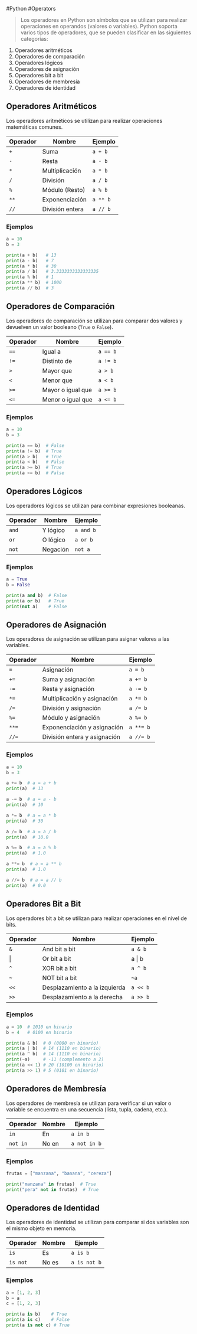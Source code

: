 #Python #Operators

>Los operadores en Python son símbolos que se utilizan para realizar operaciones en operandos (valores o variables). Python soporta varios tipos de operadores, que se pueden clasificar en las siguientes categorías:

1. Operadores aritméticos
2. Operadores de comparación
3. Operadores lógicos
4. Operadores de asignación
5. Operadores bit a bit
6. Operadores de membresía
7. Operadores de identidad

## Operadores Aritméticos

Los operadores aritméticos se utilizan para realizar operaciones matemáticas comunes.

| Operador | Nombre             | Ejemplo      |
|----------|--------------------|--------------|
| `+`      | Suma               | `a + b`      |
| `-`      | Resta              | `a - b`      |
| `*`      | Multiplicación     | `a * b`      |
| `/`      | División           | `a / b`      |
| `%`      | Módulo (Resto)     | `a % b`      |
| `**`     | Exponenciación     | `a ** b`     |
| `//`     | División entera    | `a // b`     |

### Ejemplos

```python
a = 10
b = 3

print(a + b)   # 13
print(a - b)   # 7
print(a * b)   # 30
print(a / b)   # 3.3333333333333335
print(a % b)   # 1
print(a ** b)  # 1000
print(a // b)  # 3
```
## Operadores de Comparación

Los operadores de comparación se utilizan para comparar dos valores y devuelven un valor booleano (`True` o `False`).

|Operador|Nombre|Ejemplo|
|---|---|---|
|`==`|Igual a|`a == b`|
|`!=`|Distinto de|`a != b`|
|`>`|Mayor que|`a > b`|
|`<`|Menor que|`a < b`|
|`>=`|Mayor o igual que|`a >= b`|
|`<=`|Menor o igual que|`a <= b`|
### Ejemplos
```python
a = 10
b = 3

print(a == b)  # False
print(a != b)  # True
print(a > b)   # True
print(a < b)   # False
print(a >= b)  # True
print(a <= b)  # False
```

## Operadores Lógicos

Los operadores lógicos se utilizan para combinar expresiones booleanas.

|Operador|Nombre|Ejemplo|
|---|---|---|
|`and`|Y lógico|`a and b`|
|`or`|O lógico|`a or b`|
|`not`|Negación|`not a`|
### Ejemplos
```python
a = True
b = False

print(a and b)  # False
print(a or b)   # True
print(not a)    # False
```

## Operadores de Asignación

Los operadores de asignación se utilizan para asignar valores a las variables.

|Operador|Nombre|Ejemplo|
|---|---|---|
|`=`|Asignación|`a = b`|
|`+=`|Suma y asignación|`a += b`|
|`-=`|Resta y asignación|`a -= b`|
|`*=`|Multiplicación y asignación|`a *= b`|
|`/=`|División y asignación|`a /= b`|
|`%=`|Módulo y asignación|`a %= b`|
|`**=`|Exponenciación y asignación|`a **= b`|
|`//=`|División entera y asignación|`a //= b`|
### Ejemplos
```python
a = 10
b = 3

a += b  # a = a + b
print(a)  # 13

a -= b  # a = a - b
print(a)  # 10

a *= b  # a = a * b
print(a)  # 30

a /= b  # a = a / b
print(a)  # 10.0

a %= b  # a = a % b
print(a)  # 1.0

a **= b  # a = a ** b
print(a)  # 1.0

a //= b  # a = a // b
print(a)  # 0.0
```

## Operadores Bit a Bit

Los operadores bit a bit se utilizan para realizar operaciones en el nivel de bits.

| Operador | Nombre                        | Ejemplo  |
| -------- | ----------------------------- | -------- |
| `&`      | And bit a bit                 | `a & b`  |
| \|       | Or bit a bit                  | a  \| b  |
| `^`      | XOR bit a bit                 | `a ^ b`  |
| `~`      | NOT bit a bit                 | `~a`     |
| `<<`     | Desplazamiento a la izquierda | `a << b` |
| `>>`     | Desplazamiento a la derecha   | `a >> b` |
### Ejemplos
```python
a = 10  # 1010 en binario
b = 4   # 0100 en binario

print(a & b)  # 0 (0000 en binario)
print(a | b)  # 14 (1110 en binario)
print(a ^ b)  # 14 (1110 en binario)
print(~a)     # -11 (complemento a 2)
print(a << 1) # 20 (10100 en binario)
print(a >> 1) # 5 (0101 en binario)
```

## Operadores de Membresía

Los operadores de membresía se utilizan para verificar si un valor o variable se encuentra en una secuencia (lista, tupla, cadena, etc.).

|Operador|Nombre|Ejemplo|
|---|---|---|
|`in`|En|`a in b`|
|`not in`|No en|`a not in b`|
### Ejemplos
```python
frutas = ["manzana", "banana", "cereza"]

print("manzana" in frutas)  # True
print("pera" not in frutas)  # True
```

## Operadores de Identidad

Los operadores de identidad se utilizan para comparar si dos variables son el mismo objeto en memoria.

|Operador|Nombre|Ejemplo|
|---|---|---|
|`is`|Es|`a is b`|
|`is not`|No es|`a is not b`|
### Ejemplos
```python
a = [1, 2, 3]
b = a
c = [1, 2, 3]

print(a is b)    # True
print(a is c)    # False
print(a is not c) # True
```

